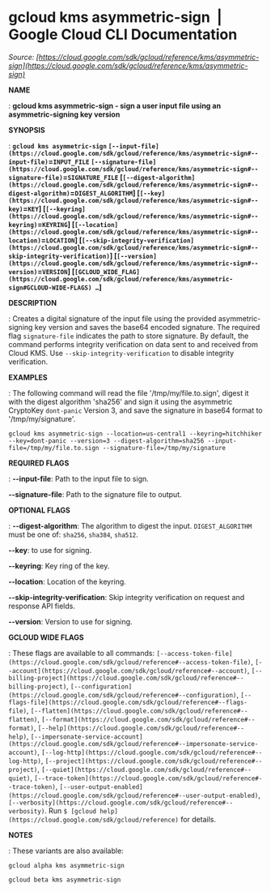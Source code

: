 # gcloud kms asymmetric-sign  |  Google Cloud CLI Documentation

*Source: [https://cloud.google.com/sdk/gcloud/reference/kms/asymmetric-sign](https://cloud.google.com/sdk/gcloud/reference/kms/asymmetric-sign)*

**NAME**

: **gcloud kms asymmetric-sign - sign a user input file using an asymmetric-signing key version**

**SYNOPSIS**

: **`gcloud kms asymmetric-sign` `[--input-file](https://cloud.google.com/sdk/gcloud/reference/kms/asymmetric-sign#--input-file)`=`INPUT_FILE` `[--signature-file](https://cloud.google.com/sdk/gcloud/reference/kms/asymmetric-sign#--signature-file)`=`SIGNATURE_FILE` [`[--digest-algorithm](https://cloud.google.com/sdk/gcloud/reference/kms/asymmetric-sign#--digest-algorithm)`=`DIGEST_ALGORITHM`] [`[--key](https://cloud.google.com/sdk/gcloud/reference/kms/asymmetric-sign#--key)`=`KEY`] [`[--keyring](https://cloud.google.com/sdk/gcloud/reference/kms/asymmetric-sign#--keyring)`=`KEYRING`] [`[--location](https://cloud.google.com/sdk/gcloud/reference/kms/asymmetric-sign#--location)`=`LOCATION`] [`[--skip-integrity-verification](https://cloud.google.com/sdk/gcloud/reference/kms/asymmetric-sign#--skip-integrity-verification)`] [`[--version](https://cloud.google.com/sdk/gcloud/reference/kms/asymmetric-sign#--version)`=`VERSION`] [`[GCLOUD_WIDE_FLAG](https://cloud.google.com/sdk/gcloud/reference/kms/asymmetric-sign#GCLOUD-WIDE-FLAGS) …`]**

**DESCRIPTION**

: Creates a digital signature of the input file using the provided
asymmetric-signing key version and saves the base64 encoded signature.
The required flag `signature-file` indicates the path to store
signature.
By default, the command performs integrity verification on data sent to and
received from Cloud KMS. Use `--skip-integrity-verification` to
disable integrity verification.

**EXAMPLES**

: The following command will read the file '/tmp/my/file.to.sign', digest it with
the digest algorithm 'sha256' and sign it using the asymmetric CryptoKey
`dont-panic` Version 3, and save the signature in base64 format to
'/tmp/my/signature'.

```
gcloud kms asymmetric-sign --location=us-central1 --keyring=hitchhiker --key=dont-panic --version=3 --digest-algorithm=sha256 --input-file=/tmp/my/file.to.sign --signature-file=/tmp/my/signature
```

**REQUIRED FLAGS**

: **--input-file**:
Path to the input file to sign.

**--signature-file**:
Path to the signature file to output.

**OPTIONAL FLAGS**

: **--digest-algorithm**:
The algorithm to digest the input. `DIGEST_ALGORITHM` must
be one of: `sha256`, `sha384`, `sha512`.

**--key**:
to use for signing.

**--keyring**:
Key ring of the key.

**--location**:
Location of the keyring.

**--skip-integrity-verification**:
Skip integrity verification on request and response API fields.

**--version**:
Version to use for signing.

**GCLOUD WIDE FLAGS**

: These flags are available to all commands: `[--access-token-file](https://cloud.google.com/sdk/gcloud/reference#--access-token-file)`,
`[--account](https://cloud.google.com/sdk/gcloud/reference#--account)`, `[--billing-project](https://cloud.google.com/sdk/gcloud/reference#--billing-project)`,
`[--configuration](https://cloud.google.com/sdk/gcloud/reference#--configuration)`,
`[--flags-file](https://cloud.google.com/sdk/gcloud/reference#--flags-file)`,
`[--flatten](https://cloud.google.com/sdk/gcloud/reference#--flatten)`, `[--format](https://cloud.google.com/sdk/gcloud/reference#--format)`, `[--help](https://cloud.google.com/sdk/gcloud/reference#--help)`, `[--impersonate-service-account](https://cloud.google.com/sdk/gcloud/reference#--impersonate-service-account)`,
`[--log-http](https://cloud.google.com/sdk/gcloud/reference#--log-http)`,
`[--project](https://cloud.google.com/sdk/gcloud/reference#--project)`, `[--quiet](https://cloud.google.com/sdk/gcloud/reference#--quiet)`, `[--trace-token](https://cloud.google.com/sdk/gcloud/reference#--trace-token)`, `[--user-output-enabled](https://cloud.google.com/sdk/gcloud/reference#--user-output-enabled)`,
`[--verbosity](https://cloud.google.com/sdk/gcloud/reference#--verbosity)`.
Run `$ [gcloud help](https://cloud.google.com/sdk/gcloud/reference)` for details.

**NOTES**

: These variants are also available:

```
gcloud alpha kms asymmetric-sign
```

```
gcloud beta kms asymmetric-sign
```